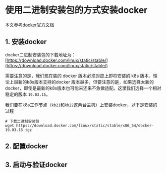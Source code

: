 # 使用二进制安装包的方式安装docker


本文参考[docker官方文档](https://docs.docker.com/engine/install/binaries/)


## 1. 安装docker

docker二进制安装包的下载地址为：[https://download.docker.com/linux/static/stable/](https://download.docker.com/linux/static/stable/)

需要注意的是，我们现在装的 docker 版本必须对应上即将安装的 k8s 版本，理论上越新的k8s版本支持的docker 版本越多，但要注意的是，如果选择太新的docker，即使是最新的k8s版本也可能来还来不急做适配。这里我们选择一个相对稳定的版本 `19.03.15`。


我们要在k8s工作节点（`kb21`和`kb22`这两台主机）上安装docker，以下是安装的过程

```shell
# 下载二进制安装包
wget https://download.docker.com/linux/static/stable/x86_64/docker-19.03.15.tgz
```


## 2. 配置docker


## 3. 启动与验证docker


